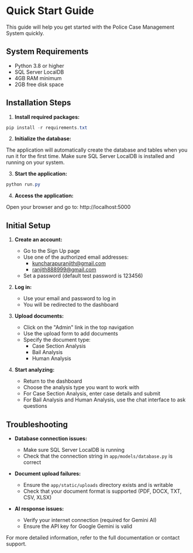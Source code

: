 # Quick Start Guide

This guide will help you get started with the Police Case Management System quickly.

## System Requirements

- Python 3.8 or higher
- SQL Server LocalDB
- 4GB RAM minimum
- 2GB free disk space

## Installation Steps

1. **Install required packages:**

```powershell
pip install -r requirements.txt
```

2. **Initialize the database:**

The application will automatically create the database and tables when you run it for the first time. Make sure SQL Server LocalDB is installed and running on your system.

3. **Start the application:**

```powershell
python run.py
```

4. **Access the application:**

Open your browser and go to: http://localhost:5000

## Initial Setup

1. **Create an account:**
   - Go to the Sign Up page
   - Use one of the authorized email addresses:
     - kuncharapuranjith@gmail.com
     - ranjith888999@gmail.com
   - Set a password (default test password is 123456)

2. **Log in:**
   - Use your email and password to log in
   - You will be redirected to the dashboard

3. **Upload documents:**
   - Click on the "Admin" link in the top navigation
   - Use the upload form to add documents
   - Specify the document type:
     - Case Section Analysis
     - Bail Analysis
     - Human Analysis

4. **Start analyzing:**
   - Return to the dashboard
   - Choose the analysis type you want to work with
   - For Case Section Analysis, enter case details and submit
   - For Bail Analysis and Human Analysis, use the chat interface to ask questions

## Troubleshooting

- **Database connection issues:**
  - Make sure SQL Server LocalDB is running
  - Check that the connection string in `app/models/database.py` is correct

- **Document upload failures:**
  - Ensure the `app/static/uploads` directory exists and is writable
  - Check that your document format is supported (PDF, DOCX, TXT, CSV, XLSX)

- **AI response issues:**
  - Verify your internet connection (required for Gemini AI)
  - Ensure the API key for Google Gemini is valid

For more detailed information, refer to the full documentation or contact support.

